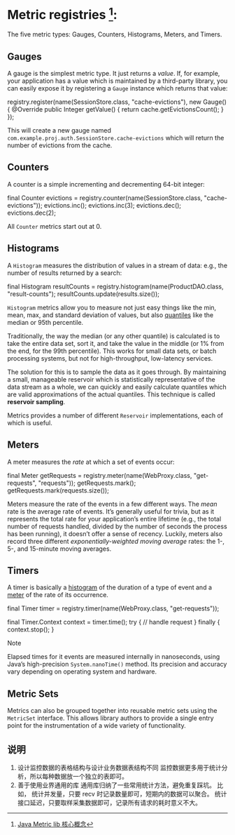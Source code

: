 
# Metric registries [^JavaMetric]:
The five metric types: Gauges, Counters, Histograms, Meters, and Timers.


## Gauges

A gauge is the simplest metric type. It just returns a  _value_. If, for example, your application has a value which is maintained by a third-party library, you can easily expose it by registering a  `Gauge`  instance which returns that value:

registry.register(name(SessionStore.class, "cache-evictions"), new Gauge<Integer>() {
    @Override
    public Integer getValue() {
        return cache.getEvictionsCount();
    }
});

This will create a new gauge named  `com.example.proj.auth.SessionStore.cache-evictions`  which will return the number of evictions from the cache.


## Counters

A counter is a simple incrementing and decrementing 64-bit integer:

final Counter evictions = registry.counter(name(SessionStore.class, "cache-evictions"));
evictions.inc();
evictions.inc(3);
evictions.dec();
evictions.dec(2);

All  `Counter`  metrics start out at 0.


## Histograms

A  `Histogram`  measures the distribution of values in a stream of data: e.g., the number of results returned by a search:

final Histogram resultCounts = registry.histogram(name(ProductDAO.class, "result-counts");
resultCounts.update(results.size());

`Histogram`  metrics allow you to measure not just easy things like the min, mean, max, and standard deviation of values, but also  [quantiles](http://en.wikipedia.org/wiki/Quantile)  like the median or 95th percentile.

Traditionally, the way the median (or any other quantile) is calculated is to take the entire data set, sort it, and take the value in the middle (or 1% from the end, for the 99th percentile). This works for small data sets, or batch processing systems, but not for high-throughput, low-latency services.

The solution for this is to sample the data as it goes through. By maintaining a small, manageable reservoir which is statistically representative of the data stream as a whole, we can quickly and easily calculate quantiles which are valid approximations of the actual quantiles. This technique is called  **reservoir sampling**.

Metrics provides a number of different  `Reservoir`  implementations, each of which is useful.


## Meters

A meter measures the  _rate_  at which a set of events occur:

final Meter getRequests = registry.meter(name(WebProxy.class, "get-requests", "requests"));
getRequests.mark();
getRequests.mark(requests.size());

Meters measure the rate of the events in a few different ways. The  _mean_  rate is the average rate of events. It’s generally useful for trivia, but as it represents the total rate for your application’s entire lifetime (e.g., the total number of requests handled, divided by the number of seconds the process has been running), it doesn’t offer a sense of recency. Luckily, meters also record three different  _exponentially-weighted moving average_  rates: the 1-, 5-, and 15-minute moving averages.


## Timers

A timer is basically a  [histogram](https://metrics.dropwizard.io/4.1.1/manual/core.html#man-core-histograms)  of the duration of a type of event and a  [meter](https://metrics.dropwizard.io/4.1.1/manual/core.html#man-core-meters)  of the rate of its occurrence.

final Timer timer = registry.timer(name(WebProxy.class, "get-requests"));

final Timer.Context context = timer.time();
try {
    // handle request
} finally {
    context.stop();
}

Note

Elapsed times for it events are measured internally in nanoseconds, using Java’s high-precision  `System.nanoTime()`  method. Its precision and accuracy vary depending on operating system and hardware.


## Metric Sets

Metrics can also be grouped together into reusable metric sets using the  `MetricSet`  interface. This allows library authors to provide a single entry point for the instrumentation of a wide variety of functionality.



## 说明
1. 设计监控数据的表格结构与设计业务数据表结构不同
监控数据更多用于统计分析，所以每种数据放一个独立的表即可。
2. 善于使用业界通用的库
通用库归纳了一些常用统计方法，避免重复踩坑。
比如， 
统计并发量，只要 recv 时记录数量即可，短期内的数据可以聚合。
统计接口延迟，只要取样采集数据即可，记录所有请求的耗时意义不大。



[^JavaMetric]:[Java Metric lib 核心概念](https://metrics.dropwizard.io/4.1.1/manual/core.html)

